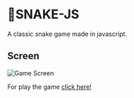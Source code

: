 # 🐍SNAKE-JS
A classic snake game made in javascript.

## Screen
![Game Screen](https://user-images.githubusercontent.com/42722140/73791149-8a4e6180-4780-11ea-9c80-c306a7e0ad57.png)

For play the game <a href="https://matheuscassiano.github.io/snake-js/">click here!</a>
